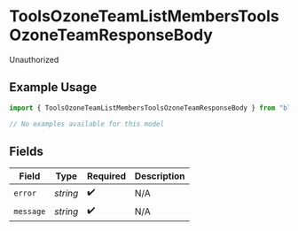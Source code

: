 # ToolsOzoneTeamListMembersToolsOzoneTeamResponseBody

Unauthorized

## Example Usage

```typescript
import { ToolsOzoneTeamListMembersToolsOzoneTeamResponseBody } from "bluesky/models/errors";

// No examples available for this model
```

## Fields

| Field              | Type               | Required           | Description        |
| ------------------ | ------------------ | ------------------ | ------------------ |
| `error`            | *string*           | :heavy_check_mark: | N/A                |
| `message`          | *string*           | :heavy_check_mark: | N/A                |